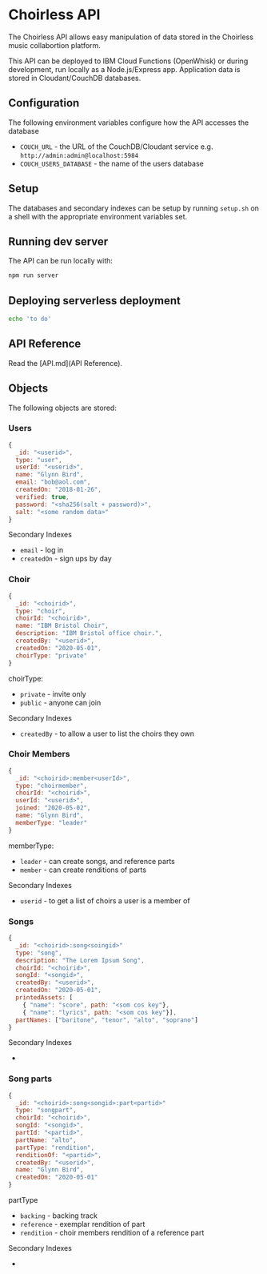 # Choirless API

The Choirless API allows easy manipulation of data stored in the Choirless music collabortion platform.

This API can be deployed to IBM Cloud Functions (OpenWhisk) or during development, run locally as a Node.js/Express app. Application data is stored in Cloudant/CouchDB databases.

## Configuration

The following environment variables configure how the API accesses the database

- `COUCH_URL` - the URL of the CouchDB/Cloudant service e.g. `http://admin:admin@localhost:5984`
- `COUCH_USERS_DATABASE` - the name of the users database

## Setup

The databases and secondary indexes can be setup by running `setup.sh` on a shell with the appropriate environment variables set.

## Running dev server

The API can be run locally with:

```sh
npm run server
```

## Deploying serverless deployment

```sh
echo 'to do'
```

## API Reference

Read the [API.md](API Reference).

## Objects

The following objects are stored:

### Users

```js
{
  _id: "<userid>",
  type: "user",
  userId: "<userid>",
  name: "Glynn Bird",
  email: "bob@aol.com",
  createdOn: "2018-01-26",
  verified: true,
  password: "<sha256(salt + password)>",
  salt: "<some random data>"
}
```

Secondary Indexes

- `email` - log in 
- `createdOn` - sign ups by day

### Choir

```js
{
  _id: "<choirid>",
  type: "choir",
  choirId: "<choirid>",
  name: "IBM Bristol Choir",
  description: "IBM Bristol office choir.",
  createdBy: "<userid>",
  createdOn: "2020-05-01",
  choirType: "private"
}
```

choirType:

- `private` - invite only
- `public` - anyone can join

Secondary Indexes

- `createdBy` - to allow a user to list the choirs they own

### Choir Members

```js
{
  _id: "<choirid>:member<userId>",
  type: "choirmember",
  choirId: "<choirid>",
  userId: "<userid>",
  joined: "2020-05-02",
  name: "Glynn Bird",
  memberType: "leader"
}
```

memberType:

- `leader` - can create songs, and reference parts
- `member` - can create renditions of parts

Secondary Indexes

- `userid` - to get a list of choirs a user is a member of


### Songs

```js
{
  _id: "<choirid>:song<soingid>"
  type: "song",
  description: "The Lorem Ipsum Song",
  choirId: "<choirid>",
  songId: "<songid>",
  createdBy: "<userid>",
  createdOn: "2020-05-01",
  printedAssets: [
    { "name": "score", path: "<som cos key"},
    { "name": "lyrics", path: "<som cos key"}],
  partNames: ["baritone", "tenor", "alto", "soprano"]
}
```

Secondary Indexes

-

### Song parts

```js
{
  _id: "<choirid>:song<songid>:part<partid>"
  type: "songpart",
  choirId: "<choirid>",
  songId: "<songid>",
  partId: "<partid>",
  partName: "alto",
  partType: "rendition",
  renditionOf: "<partid>",
  createdBy: "<userid>",
  name: "Glynn Bird",
  createdOn: "2020-05-01"
}
```

partType

- `backing` - backing track
- `reference` - exemplar rendition of part
- `rendition` - choir members rendition of a reference part

Secondary Indexes

-
